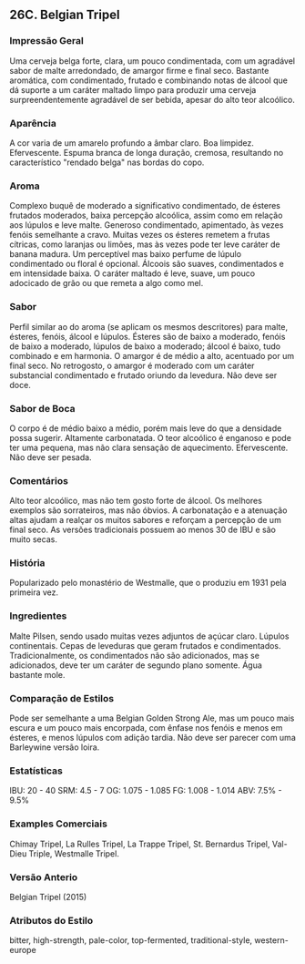 ## 26C. Belgian Tripel

### Impressão Geral

Uma cerveja belga forte, clara, um pouco condimentada, com um agradável sabor de malte arredondado, de amargor firme e final seco. Bastante aromática, com condimentado, frutado e combinando notas de álcool que dá suporte a um caráter maltado limpo para produzir uma cerveja surpreendentemente agradável de ser bebida, apesar do alto teor alcoólico.

### Aparência

A cor varia de um amarelo profundo a âmbar claro. Boa limpidez. Efervescente. Espuma branca de longa duração, cremosa, resultando no característico "rendado belga" nas bordas do copo.

### Aroma

Complexo buquê de moderado a significativo condimentado, de ésteres frutados moderados, baixa percepção alcoólica, assim como em relação aos lúpulos e leve malte. Generoso condimentado, apimentado, às vezes fenóis semelhante a cravo. Muitas vezes os ésteres remetem a frutas cítricas, como laranjas ou limões, mas às vezes pode ter leve caráter de banana madura. Um perceptível mas baixo perfume de lúpulo condimentado ou floral é opcional. Álcoois são suaves, condimentados e em intensidade baixa. O caráter maltado é leve, suave, um pouco adocicado de grão ou que remeta a algo como mel.

### Sabor

Perfil similar ao do aroma (se aplicam os mesmos descritores) para malte, ésteres, fenóis, álcool e lúpulos. Ésteres são de baixo a moderado, fenóis de baixo a moderado, lúpulos de baixo a moderado; álcool é baixo, tudo combinado e em harmonia. O amargor é de médio a alto, acentuado por um final seco. No retrogosto, o amargor é moderado com um caráter substancial condimentado e frutado oriundo da levedura. Não deve ser doce.

### Sabor de Boca

O corpo é de médio baixo a médio, porém mais leve do que a densidade possa sugerir. Altamente carbonatada. O teor alcoólico é enganoso e pode ter uma pequena, mas não clara sensação de aquecimento. Efervescente. Não deve ser pesada.

### Comentários

Alto teor alcoólico, mas não tem gosto forte de álcool. Os melhores exemplos são sorrateiros, mas não óbvios. A carbonatação e a atenuação altas ajudam a realçar os muitos sabores e reforçam a percepção de um final seco. As versões tradicionais possuem ao menos 30 de IBU e são muito secas.

### História

Popularizado pelo monastério de Westmalle, que o produziu em 1931 pela primeira vez.

### Ingredientes

Malte Pilsen, sendo usado muitas vezes adjuntos de açúcar claro. Lúpulos continentais. Cepas de leveduras que geram frutados e condimentados. Tradicionalmente, os condimentados não são adicionados, mas se adicionados, deve ter um caráter de segundo plano somente. Água bastante mole.

### Comparação de Estilos

Pode ser semelhante a uma Belgian Golden Strong Ale, mas um pouco mais escura e um pouco mais encorpada, com ênfase nos fenóis e menos em ésteres, e menos lúpulos com adição tardia. Não deve ser parecer com uma Barleywine versão loira.

### Estatísticas

IBU: 20 - 40
SRM: 4.5 - 7
OG: 1.075 - 1.085
FG: 1.008 - 1.014
ABV: 7.5% - 9.5%

### Examples Comerciais

Chimay Tripel, La Rulles Tripel, La Trappe Tripel, St. Bernardus Tripel, Val-Dieu Triple, Westmalle Tripel.

### Versão Anterio

Belgian Tripel (2015)

### Atributos do Estilo

bitter, high-strength, pale-color, top-fermented, traditional-style, western-europe
